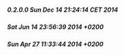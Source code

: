 ##### 0.2.0.0 Sun Dec 14 21:24:14 CET 2014
##### Sat Jun 14 23:56:39 2014 +0200
##### Sun Apr 27 11:33:44 2014 +0200
